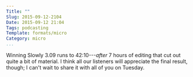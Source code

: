 ```yaml
---
Title: ""
Slug: 2015-09-12-2104
Date: 2015-09-12 21:04
Tags: podcasting
Template: formats/micro
Category: micro
...
```


Winning Slowly 3.09 runs to 42:10---*after* 7 hours of editing that cut out
quite a bit of material. I think all our listeners will appreciate the final
result, though; I can't wait to share it with all of you on Tuesday.
